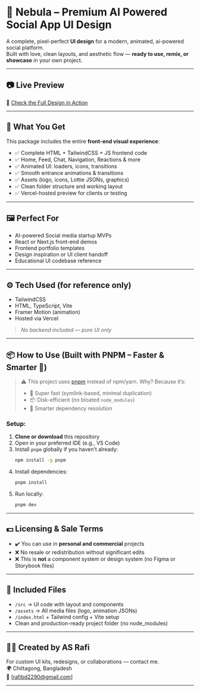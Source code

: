 # 🌌 Nebula – Premium AI Powered Social App UI Design

A complete, pixel-perfect **UI design** for a modern, animated, ai-powered social platform.  
Built with love, clean layouts, and aesthetic flow — **ready to use, remix, or showcase** in your own project.

---

## 📷 Live Preview

🎯 [Check the Full Design in Action](https://nebula-kappa-two.vercel.app)

---

## 🎨 What You Get

This package includes the entire **front-end visual experience**:
- ✅ Complete HTML + TailwindCSS + JS frontend code  
- ✅ Home, Feed, Chat, Navigation, Reactions & more  
- ✅ Animated UI: loaders, icons, transitions  
- ✅ Smooth entrance animations & transitions
- ✅ Assets (logo, icons, Lottie JSONs, graphics)  
- ✅ Clean folder structure and working layout  
- ✅ Vercel-hosted preview for clients or testing  

---

## 🖼 Perfect For

- AI-powered Social media startup MVPs  
- React or Next.js front-end demos  
- Frontend portfolio templates  
- Design inspiration or UI client handoff  
- Educational UI codebase reference  

---

## ⚙️ Tech Used (for reference only)

- TailwindCSS  
- HTML, TypeScript, Vite  
- Framer Motion (animation)  
- Hosted via Vercel  
> *No backend included — pure UI only*

---

## 📦 How to Use (Built with PNPM – Faster & Smarter 🚀)

> ⚠️ This project uses [pnpm](https://pnpm.io) instead of npm/yarn. Why? Because it’s:
> - 🐇 Super fast (symlink-based, minimal duplication)
> - 📦 Disk-efficient (no bloated `node_modules`)
> - 🧠 Smarter dependency resolution

### Setup:

1. **Clone or download** this repository  
2. Open in your preferred IDE (e.g., VS Code)  
3. Install `pnpm` globally if you haven’t already:  
   ```bash
   npm install -g pnpm

4. Install dependencies:
   ```bash
   pnpm install

5. Run locally:
   ```bash
   pnpm dev
---

## 💵 Licensing & Sale Terms

- ✔️ You can use in **personal and commercial** projects  
- ❌ No resale or redistribution without significant edits  
- ❌ This is **not** a component system or design system (no Figma or Storybook files)

---

## 🧾 Included Files

- `/src` → UI code with layout and components  
- `/assets` → All media files (logo, animation JSONs)  
- `/index.html` + Tailwind config + Vite setup  
- Clean and production-ready project folder (no node_modules)

---

## 👨‍🎨 Created by AS Rafi

For custom UI kits, redesigns, or collaborations — contact me.  
🌍 Chittagong, Bangladesh  
📧 [rafibd2290@gmail.com]

---


